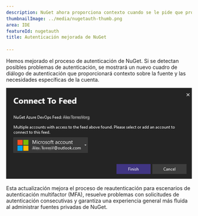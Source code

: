 ```yaml
---
description: NuGet ahora proporciona contexto cuando se le pide que proporcione credenciales.
thumbnailImage: ../media/nugetauth-thumb.png
area: IDE
featureId: nugetauth
title: Autenticación mejorada de NuGet

---
```



Hemos mejorado el proceso de autenticación de NuGet. Si se detectan posibles problemas de autenticación, se mostrará un nuevo cuadro de diálogo de autenticación que proporcionará contexto sobre la fuente y las necesidades específicas de la cuenta.

![Cuadro de diálogo de autenticación de NuGet](../media/nugetauthdialog.png)

Esta actualización mejora el proceso de reautenticación para escenarios de autenticación multifactor (MFA), resuelve problemas con solicitudes de autenticación consecutivas y garantiza una experiencia general más fluida al administrar fuentes privadas de NuGet.
